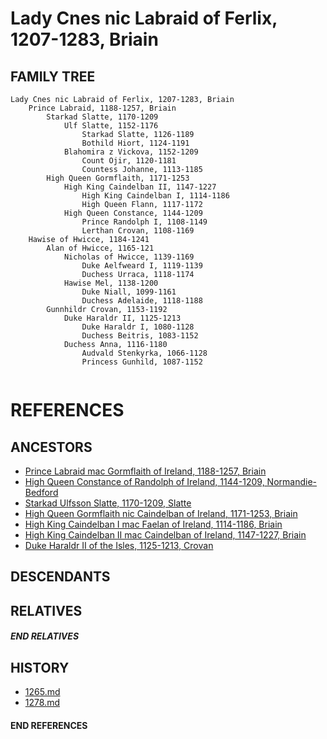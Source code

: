 # Lady Cnes nic Labraid of Ferlix, 1207-1283, Briain

## FAMILY TREE 
```
Lady Cnes nic Labraid of Ferlix, 1207-1283, Briain
    Prince Labraid, 1188-1257, Briain
        Starkad Slatte, 1170-1209
            Ulf Slatte, 1152-1176
                Starkad Slatte, 1126-1189            
                Bothild Hiort, 1124-1191
            Blahomira z Vickova, 1152-1209
                Count Ojir, 1120-1181
                Countess Johanne, 1113-1185
        High Queen Gormflaith, 1171-1253
            High King Caindelban II, 1147-1227
                High King Caindelban I, 1114-1186
                High Queen Flann, 1117-1172
            High Queen Constance, 1144-1209
                Prince Randolph I, 1108-1149
                Lerthan Crovan, 1108-1169
    Hawise of Hwicce, 1184-1241
        Alan of Hwicce, 1165-121
            Nicholas of Hwicce, 1139-1169
                Duke Aelfweard I, 1119-1139
                Duchess Urraca, 1118-1174
            Hawise Mel, 1138-1200
                Duke Niall, 1099-1161
                Duchess Adelaide, 1118-1188
        Gunnhildr Crovan, 1153-1192
            Duke Haraldr II, 1125-1213
                Duke Haraldr I, 1080-1128
                Duchess Beitris, 1083-1152
            Duchess Anna, 1116-1180
                Audvald Stenkyrka, 1066-1128
                Princess Gunhild, 1087-1152
         
```


# REFERENCES

## ANCESTORS
* [Prince Labraid mac Gormflaith of Ireland, 1188-1257, Briain](labraid_mac_gormflaith_1188.md)
* [High Queen Constance of Randolph of Ireland, 1144-1209, Normandie-Bedford](constance_randolph_1144.md)
* [Starkad Ulfsson Slatte, 1170-1209, Slatte](starkad_ulfsson_1170.md)
* [High Queen Gormflaith nic Caindelban of Ireland, 1171-1253, Briain](gormflaith_nic_caindelban_1171.md)
* [High King Caindelban I mac Faelan of Ireland, 1114-1186, Briain](caindelban_i_mac_faelan_1114.md)
* [High King Caindelban II mac Caindelban of Ireland, 1147-1227, Briain](caindelban_ii_mac_caindelban_1147.md)
* [Duke Haraldr II of the Isles, 1125-1213, Crovan](haraldr_ii_1125.md)

## DESCENDANTS

## RELATIVES

##### END RELATIVES 
## HISTORY
* [1265.md](../h/1265.md)
* [1278.md](../h/1278.md)

#### END REFERENCES
